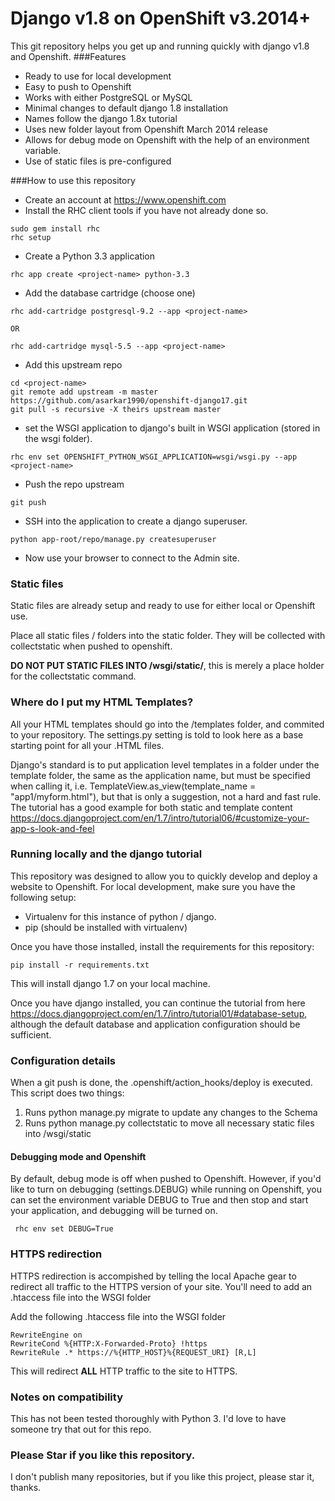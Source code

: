 

Django v1.8 on OpenShift v3.2014+
=
This git repository helps you get up and running quickly with django v1.8 and Openshift.
###Features
* Ready to use for local development
* Easy to push to Openshift
* Works with  either PostgreSQL or MySQL
* Minimal changes to default django 1.8 installation
* Names follow the django 1.8x tutorial
* Uses new folder layout from Openshift March 2014 release
* Allows for debug mode on Openshift with the help of an environment variable.
* Use of static files is pre-configured

###How to use this repository
- Create an account at https://www.openshift.com
- Install the RHC client tools if you have not already done so.
```
sudo gem install rhc
rhc setup
```
- Create a Python 3.3 application
```
rhc app create <project-name> python-3.3
```
- Add the database cartridge (choose one)
```
rhc add-cartridge postgresql-9.2 --app <project-name>

OR

rhc add-cartridge mysql-5.5 --app <project-name> 
```
- Add this upstream repo
```
cd <project-name>
git remote add upstream -m master https://github.com/asarkar1990/openshift-django17.git
git pull -s recursive -X theirs upstream master
```
- set the WSGI application to django's built in WSGI application (stored in the wsgi folder).
```
rhc env set OPENSHIFT_PYTHON_WSGI_APPLICATION=wsgi/wsgi.py --app <project-name>
```
- Push the repo upstream
```
git push
```
- SSH into the application to create a django superuser.
```
python app-root/repo/manage.py createsuperuser
```
- Now use your browser to connect to the Admin site.

### Static files
Static files are already setup and ready to use for either local or Openshift use. 

Place all static files / folders into the static folder.  They will be collected with collectstatic when pushed to openshift.

**DO NOT PUT STATIC FILES INTO /wsgi/static/**, this is merely a place holder for the collectstatic command.

### Where do I put my HTML Templates?
All your HTML templates should go into the /templates folder, and commited to your repository.  The settings.py setting is told to look here as a base starting point for all your .HTML files.

Django's standard is to put application level templates in a folder under the template folder, the same as the application name, but must be specified when calling it, i.e. TemplateView.as_view(template_name = "app1/myform.html"), but that is only a suggestion, not a hard and fast rule.  The tutorial has a good example for both static and template content https://docs.djangoproject.com/en/1.7/intro/tutorial06/#customize-your-app-s-look-and-feel 

### Running locally and the django tutorial
This repository was designed to allow you to quickly develop and deploy a website to Openshift.  For local development, make sure you have the following setup:

- Virtualenv for this instance of python / django.
- pip (should be installed with virtualenv)

Once you have those installed, install the requirements for this repository:
```
pip install -r requirements.txt
```

This will install django 1.7 on your local machine.

Once you have django installed, you can continue the tutorial from here https://docs.djangoproject.com/en/1.7/intro/tutorial01/#database-setup, although the default database and application configuration should be sufficient.

### Configuration details
When a git push is done, the .openshift/action_hooks/deploy is executed.  This script does two things:

1.  Runs python manage.py migrate to update any changes to the Schema
2.  Runs python manage.py collectstatic to move all necessary static files into /wsgi/static

#### Debugging mode and Openshift
By default, debug mode is off when pushed to Openshift.  However, if you'd like to turn on debugging (settings.DEBUG) while running on Openshift, you can set the environment variable DEBUG to True and then stop and start your application, and debugging will be turned on.

``` rhc env set DEBUG=True```

### HTTPS redirection
HTTPS redirection is accompished by telling the local Apache gear to redirect all traffic to the HTTPS version of your site.  You'll need to add an .htaccess file into the WSGI folder

Add the following .htaccess file into the WSGI folder
```
RewriteEngine on  
RewriteCond %{HTTP:X-Forwarded-Proto} !https  
RewriteRule .* https://%{HTTP_HOST}%{REQUEST_URI} [R,L]  
```
This will redirect **ALL** HTTP traffic to the site to HTTPS.

### Notes on compatibility
This has not been tested thoroughly with Python 3.  I'd love to have someone try that out for this repo.

### Please Star if you like this repository.
I don't publish many repositories, but if you like this project, please star it, thanks.
